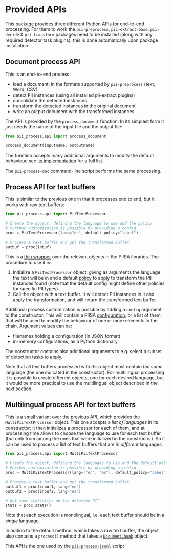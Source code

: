 # Provided APIs

This package provides three different Python APIs for end-to-end processing.
For them to work the `pii-preprocess`, `pii-extract-base`, `pii-decide`
& `pii-transform` packages need to be installed (along with any required
detector task plugins); this is done automatically upon package installation.


## Document process API

This is an end-to-end process:
 - load a document, in the formats supported by `pii-preprocess` (text, Word,
   CSV)
 - detect PII instances (using all installed pii-extract plugins)
 - consolidate the detected instances
 - transform the detected instances in the original document
 - write an output document with the transformed instances

The API is provided by the `process_document` function. In its simplest form
it just needs the name of the input file and the output file:

```Python
from pii_process.api import process_document

process_document(inputname, outputname)
```

The function accepts many additional arguments to modify the default
behaviour, see [its implementation] for a full list.


The `pii-process-doc` command-line script performs the same processing.


## Process API for text buffers

This is similar to the previous one in that it processes end to end, but it
works with raw text buffers:

```Python
from pii_process.api import PiiTextProcessor

# Create the object, defining the language to use and the policy
# Further customization is possible by providing a config
proc = PiiTextProcessor(lang="en", default_policy="label")

# Process a text buffer and get the transformed buffer
outbuf = proc(inbuf)
```

This is a [thin wrapper] over the relevant objects in the PIISA libraries.
The procedure to use it is:
 1. Initialize a `PiiTextProcessor` object, giving as arguments the language
    the text will be in and a default [policy] to apply to transform the
	PII instances found (note that the default config might define other
	policies for specific PII types).
 2. Call the object with a text buffer. It will detect PII instances in it
    and apply the transformation, and will return the transformed text buffer.

Additional process customization is possible by adding a `config` argument to
the constructor. This will contain a PIISA [configuration], or a list of them,
that will be used to modify the behaviour of one or more elements in the
chain. Argument values can be:
 * filenames holding a configuration (in JSON format)
 * in-memory configurations, as a Python dictionary

The constructor contains also additional arguments to e.g. select a subset of
detection tasks to apply.

Note that all text buffers processed with this object must contain _the same_
language (the one indicated in the constructor). For multilingual processing
it is possible to create different objects, one for each desired language, but
it would be more practical to use the multilingual object described in the
next section.


## Multilingual process API for text buffers

This is a small variant over the previous API, which provides the
`MultiPiiTextProcessor` object. This one accepts a _list of languages_ in its
constructor; it then initializes a processor for each of them, and at processing
time allows to choose the language to use for each text buffer (but only from
among the ones that were initialized in the constructor). So it can be used to
process a list of text buffers that are _in different_ languages.


```Python
from pii_process.api import MultiPiiTextProcessor

# Create the object, defining the languages to use and the default policy
# Further customization is possible by providing a config
proc = MultiPiiTextProcessor(lang=["en", "es"], default_policy="label")

# Process a text buffer and get the transformed buffer
outbuf1 = proc(inbuf1, lang="en")
outbuf2 = proc(inbuf2, lang="es")

# Get some statistics on the detected PII
stats = proc.stats()
```

Note that each execution is monolingual, i.e. each text buffer should be in a
_single_ language.

In adition to the default method, which takes a raw text buffer, the object also
contains a `process()` method that takes a [`DocumentChunk`] object.

This API is the one used by the [`pii-process-jsonl`] script


[its implementation]: ../src/pii_process/api/document.py
[thin wrapper]: ../src/pii_process/api/chunk.py
[policy]: https://github.com/piisa/pii-transform/tree/main/doc/policies.md
[configuration]: https://github.com/piisa/piisa/tree/main/docs/configuration.md
[`DocumentChunk`]: https://github.com/piisa/pii-data/blob/main/doc/chunks.md
[`pii-process-jsonl`]: jsonl.md
